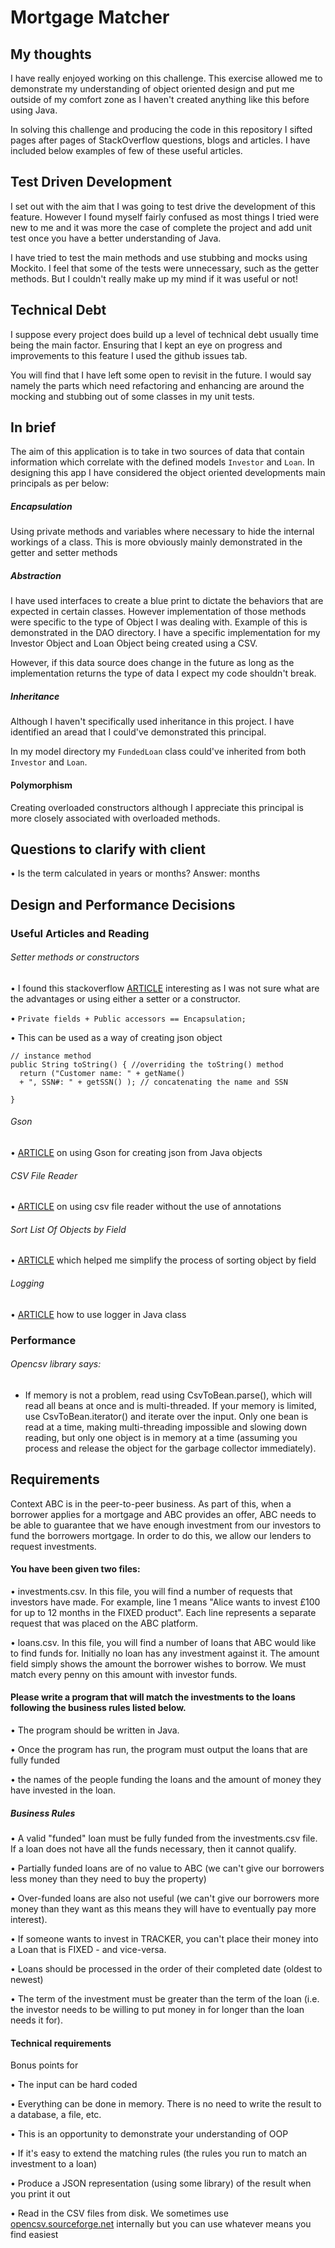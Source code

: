 # Mortgage Matcher

## My thoughts 

I have really enjoyed working on this challenge. This exercise allowed me to demonstrate my understanding of
object oriented design and put me outside of my comfort zone as I haven't created anything like this before using
Java.

In solving this challenge and producing the code in this repository I sifted pages after pages of StackOverflow questions, 
blogs and articles. I have included below examples of few of these useful articles.

## Test Driven Development

I set out with the aim that I was going to test drive the development of this feature. However I found myself fairly confused
as most things I tried were new to me and it was more the case of complete the project and add unit test once you have
a better understanding of Java.

I have tried to test the main methods and use stubbing and mocks using Mockito. I feel that some of the tests were unnecessary, 
such as the getter methods. But I couldn't really make up my mind if it was useful or not!

## Technical Debt

I suppose every project does build up a level of technical debt usually time being the main factor. Ensuring that I kept 
an eye on progress and improvements to this feature I used the github issues tab.

You will find that I have left some open to revisit in the future. I would say namely the parts which need refactoring and 
enhancing are around the mocking and stubbing out of some classes in my unit tests.

## In brief 

The aim of this application is to take in two sources of data that contain information which correlate with the defined models `Investor` and `Loan`.
In designing this app I have considered the object oriented developments main principals as per below:


##### Encapsulation

Using private methods and variables where necessary to hide the internal workings of a class. This is more obviously mainly demonstrated
in the getter and setter methods

##### Abstraction

I have used interfaces to create a blue print to dictate the behaviors that are expected in certain classes. However implementation of those methods were specific
to the type of Object I was dealing with. Example of this is demonstrated in the DAO directory. I have a specific implementation for 
my Investor Object and Loan Object being created using a CSV. 

However, if this data source does change in the future as long as the implementation returns the type of data I expect my code shouldn't break.


##### Inheritance

Although I haven't specifically used inheritance in this project. I have identified an aread that I could've demonstrated
this principal. 

In my model directory my `FundedLoan` class could've inherited from both `Investor` and `Loan`.


#### Polymorphism

Creating overloaded constructors although I appreciate this principal is more closely associated with overloaded methods.


## Questions to clarify with client

• Is the term calculated in years or months?
    Answer: months

## Design and Performance Decisions

### Useful Articles and Reading

###### Setter methods or constructors 

• I found this stackoverflow [ARTICLE](https://stackoverflow.com/questions/19359548/setter-methods-or-constructors) interesting as I was not sure what are the advantages
or using either a setter or a constructor. 

• ```Private fields + Public accessors == Encapsulation;```

• This can be used as a way of creating json object 

```` 
// instance method
public String toString() { //overriding the toString() method 
  return ("Customer name: " + getName() 
  + ", SSN#: " + getSSN() ); // concatenating the name and SSN

}
 ````
 
###### Gson 

• [ARTICLE](http://www.vogella.com/tutorials/JavaLibrary-Gson/article.html) on using Gson for 
creating json from Java objects

###### CSV File Reader

• [ARTICLE](https://www.callicoder.com/java-read-write-csv-file-opencsv/) on using csv file reader
without the use of annotations

###### Sort List Of Objects by Field


• [ARTICLE](https://www.codebyamir.com/blog/sort-list-of-objects-by-field-java) which helped me simplify the process of sorting object by field


###### Logging

• [ARTICLE](https://stackoverflow.com/questions/5950557/good-examples-using-java-util-logging) how to use logger in Java class

### Performance

###### Opencsv library says: 

- If memory is not a problem, read using CsvToBean.parse(), which will read all beans at once 
and is multi-threaded. If your memory is limited, use CsvToBean.iterator() and iterate over the input. Only one bean 
is read at a time, making multi-threading impossible and slowing down reading, but only one object is in memory at a
time (assuming you process and release the object for the garbage collector immediately).


## Requirements

Context
ABC is in the peer-to-peer business. As part of this, when a borrower applies for a mortgage and ABC provides 
an offer, ABC needs to be able to guarantee that we have enough investment from our investors to fund the borrowers 
mortgage. In order to do this, we allow our lenders to request investments.

#### You have been given two files:

• investments.csv. In this file, you will find a number of requests that investors have made. For example, line 1 means 
"Alice wants to invest £100 for up to 12 months in the FIXED product". Each line represents a separate request that was 
placed on the ABC platform.

• loans.csv. In this file, you will find a number of loans that ABC would like to find funds for. Initially no loan 
has any investment against it. The amount field simply shows the amount the borrower wishes to borrow. We must match every 
penny on this amount with investor funds.


#### Please write a program that will match the investments to the loans following the business rules listed below. 

• The program should be written in Java. 

• Once the program has run, the program must output the loans that are fully funded

• the names of the people funding the loans and the amount of money they have invested in the loan.


##### Business Rules
• A valid "funded" loan must be fully funded from the investments.csv file. If a loan does not have all the funds 
necessary, then it cannot qualify.

• Partially funded loans are of no value to ABC (we can't give our borrowers less money than they need to 
buy the property)

• Over-funded loans are also not useful (we can't give our borrowers more money than they want as this means they will 
have to eventually pay more interest).

• If someone wants to invest in TRACKER, you can't place their money into a Loan that is FIXED - and vice-versa.

• Loans should be processed in the order of their completed date (oldest to newest)

• The term of the investment must be greater than the term of the loan (i.e. the investor needs to
be willing to put money in for longer than the loan needs it for).

#### Technical requirements

Bonus points for

• The input can be hard coded

• Everything can be done in memory. There is no need to write the result to a database, a file, etc.

• This is an opportunity to demonstrate your understanding of OOP

• If it's easy to extend the matching rules (the rules you run to match an investment to a loan)

• Produce a JSON representation (using some library) of the result when you print it out

• Read in the CSV files from disk. We sometimes use [opencsv.sourceforge.net](http://opencsv.sourceforge.net/) internally but
you can use whatever means you find easiest